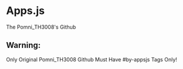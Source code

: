 # Apps.js

The Pomni_TH3008's Github

## Warning:
Only Original Pomni_TH3008 Github Must Have #by-appsjs Tags Only!
